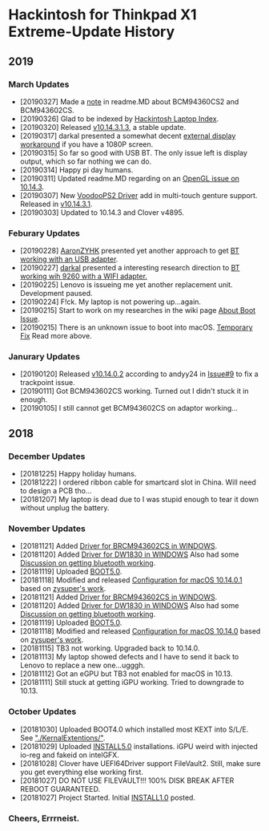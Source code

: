 # Hackintosh for Thinkpad X1 Extreme-Update History

## 2019
### March Updates
* [20190327] Made a [note](https://github.com/Errrneist/Hackintosh-Thinkpad-X1-Extreme/issues/15#issuecomment-477450037) in readme.MD about BCM94360CS2 and BCM943602CS.
* [20190326] Glad to be indexed by [Hackintosh Laptop Index](https://github.com/daliansky/Hackintosh). 
* [20190320] Released [v10.14.3.1.3](https://github.com/Errrneist/Hackintosh-Thinkpad-X1-Extreme/releases/tag/v10.14.3.1.3), a stable update.
* [20190317] darkal presented a somewhat decent [external display workaround](https://github.com/Errrneist/Hackintosh-Thinkpad-X1-Extreme/issues/13) if you have a 1080P screen. 
* [20190315] So far so good with USB BT. The only issue left is display output, which so far nothing we can do.
* [20190314] Happy pi day humans.
* [20190311] Updated readme.MD regarding on an [OpenGL issue on 10.14.3](https://www.tonymacx86.com/threads/macos-10-14-0-thinkpad-x1-extreme-hackintosh.263916/post-1900369). 
* [20190307] New [VoodooPS2 Driver](https://github.com/Errrneist/Hackintosh-Thinkpad-X1-Extreme/issues/3#issuecomment-470353880) add in multi-touch genture support. Released in [v10.14.3.1](https://github.com/Errrneist/Hackintosh-Thinkpad-X1-Extreme/releases/tag/v10.14.3.1).
* [20190303] Updated to 10.14.3 and Clover v4895. 
### Feburary Updates
* [20190228] [AaronZYHK](https://github.com/AaronZYHK) presented yet another approach to get [BT working with an USB adapter](https://github.com/Errrneist/Hackintosh-Thinkpad-X1-Extreme/issues/3#issuecomment-468153492).
* [20190227] [darkal](https://github.com/darkal) presented a interesting research direction to [BT working wih 9260 with a WIFI adapter.](https://github.com/Errrneist/Hackintosh-Thinkpad-X1-Extreme/issues/3#issuecomment-467381308)
* [20190225] Lenovo is issueing me yet another replacement unit. Development paused.
* [20190224] F!ck. My laptop is not powering up...again.
* [20190215] Start to work on my researches in the wiki page [About Boot Issue](https://github.com/Errrneist/Hackintosh-Thinkpad-X1-Extreme/wiki/Unknown-Issue-for-booting-into-macOS).
* [20190215] There is an unknown issue to boot into macOS. [Temporary Fix](https://github.com/Errrneist/Hackintosh-Thinkpad-X1-Extreme/releases/tag/v10.14.0.SE) Read more above. 
### Janurary Updates
* [20190120] Released [v10.14.0.2](https://github.com/Errrneist/Hackintosh-Thinkpad-X1-Extreme/releases/tag/v10.14.0.2) according to andyy24 in [Issue#9](https://github.com/Errrneist/Hackintosh-Thinkpad-X1-Extreme/issues/9) to fix a trackpoint issue.
* [20190111] Got BCM943602CS working. Turned out I didn't stuck it in enough.
* [20190105] I still cannot get BCM943602CS on adaptor working...
## 2018
### December Updates
* [20181225] Happy holiday humans.
* [20181222] I ordered ribbon cable for smartcard slot in China. Will need to design a PCB tho...
* [20181207] My laptop is dead due to I was stupid enough to tear it down without unplug the battery.
### November Updates
* [20181121] Added [Driver for BRCM943602CS in WINDOWS](https://github.com/Errrneist/Hackintosh-Thinkpad-X1-Extreme/releases/tag/v943602CS.1).
* [20181120] Added [Driver for DW1830 in WINDOWS](https://github.com/Errrneist/Hackintosh-Thinkpad-X1-Extreme/releases/tag/v943602BAED.1) Also had some [Discussion on getting bluetooth working](https://github.com/Errrneist/Hackintosh-Thinkpad-X1-Extreme/issues/3).
* [20181119] Uploaded [BOOT5.0](https://github.com/Errrneist/Hackintosh-Thinkpad-X1-Extreme/tree/master/10.14.0/5.0-AllEnabled).
* [20181118] Modified and released [Configuration for macOS 10.14.0.1](https://github.com/Errrneist/Hackintosh-Thinkpad-X1-Extreme/releases/tag/v10.14.0.1) based on [zysuper's work](https://github.com/zysuper/Thinkpad-X1-extreme-EFI).
* [20181121] Added [Driver for BRCM943602CS in WINDOWS](https://github.com/Errrneist/Hackintosh-Thinkpad-X1-Extreme/releases/tag/v943602CS.1).
* [20181120] Added [Driver for DW1830 in WINDOWS](https://github.com/Errrneist/Hackintosh-Thinkpad-X1-Extreme/releases/tag/v943602BAED.1) Also had some [Discussion on getting bluetooth working](https://github.com/Errrneist/Hackintosh-Thinkpad-X1-Extreme/issues/3).
* [20181119] Uploaded [BOOT5.0](https://github.com/Errrneist/Hackintosh-Thinkpad-X1-Extreme/tree/master/10.14.0/5.0-AllEnabled).
* [20181118] Modified and released [Configuration for macOS 10.14.0](https://github.com/Errrneist/Hackintosh-Thinkpad-X1-Extreme/releases/tag/v10.14.0.1) based on [zysuper's work](https://github.com/zysuper/Thinkpad-X1-extreme-EFI).
* [20181115] TB3 not working. Upgraded back to 10.14.0.
* [20181113] My laptop showed defects and I have to send it back to Lenovo to replace a new one...ugggh.
* [20181112] Got an eGPU but TB3 not enabled for macOS in 10.13. 
* [20181111] Still stuck at getting iGPU working. Tried to downgrade to 10.13.
### October Updates
* [20181030] Uploaded BOOT4.0 which installed most KEXT into S/L/E. See ["./KernalExtentions/"](https://github.com/Errrneist/Hackintosh-Thinkpad-X1-Extreme/tree/master/KernalExtentions).
* [20181029] Uploaded [INSTALL5.0](https://github.com/Errrneist/Hackintosh-Thinkpad-X1-Extreme/tree/master/10.14.0/INSTALL-5.0) installations. iGPU weird with injected io-reg and fakeid on intelGFX.
* [20181028] Clover have UEFI64Driver support FileVault2. Still, make sure you get everything else working first.
* [20181027] DO NOT USE FILEVAULT!!! 100% DISK BREAK AFTER REBOOT GUARANTEED.
* [20181027] Project Started. Initial [INSTALL1.0](https://github.com/Errrneist/Hackintosh-Thinkpad-X1-Extreme/tree/master/10.14.0/1.0-Initlal_BootAble) posted.

### Cheers, Errrneist.



